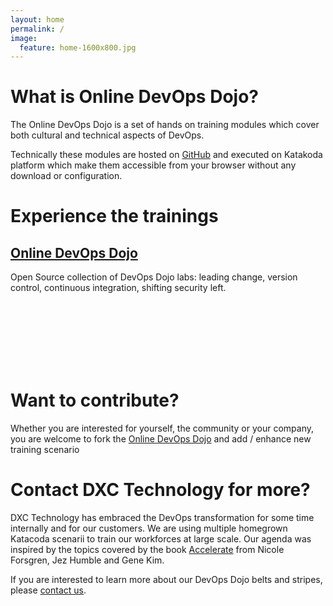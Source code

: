```yaml
---
layout: home
permalink: /
image:
  feature: home-1600x800.jpg
---
```


# What is Online DevOps Dojo?

The Online DevOps Dojo is a set of hands on training modules which cover both cultural and technical aspects of DevOps.

Technically these modules are hosted on [GitHub](https://github.com/dxc-technology/online-devops-dojo) and executed on Katakoda platform which make them accessible from your browser without any download or configuration.

# Experience the trainings

<div class="tiles">
  <div class="tile">
    <h2 class="post-title"><a href="{{ site.url }}/katacodas/tag/online-devops-dojo"><i class="fas fa-bullhorn fa-2x" aria-hidden="true"></i> <i class="fas fa-user-ninja fa-2x" style="color:black;background:white" aria-hidden="true"></i> Online DevOps Dojo</a></h2>
    <p class="post-excerpt">Open Source collection of DevOps Dojo labs: 
    leading change, version control, continuous integration, shifting security left.</p>
  </div><!-- /.tile -->
</div><!-- /.tiles -->

<br/><br/><br/><br/><br/><br/>

# Want to contribute?

Whether you are interested for yourself, the community or your company, you are welcome to fork the [Online DevOps Dojo](https://github.com/dxc-technology/about-devops-dojo) and add / enhance new training scenario

# Contact DXC Technology for more?

DXC Technology has embraced the DevOps transformation for some time internally and for our customers.
We are using multiple homegrown Katacoda scenarii to train our workforces at large scale. Our agenda was inspired by the topics covered by the book [Accelerate](https://itrevolution.com/book/accelerate/) from Nicole Forsgren, Jez Humble and Gene Kim.

If you are interested to learn more about our DevOps Dojo belts and stripes, please [contact us](mailto:%22Online%20DevOps%20Dojo%22%3c9517cf01.CSCPortal.onmicrosoft.com@amer.teams.ms%3e).
